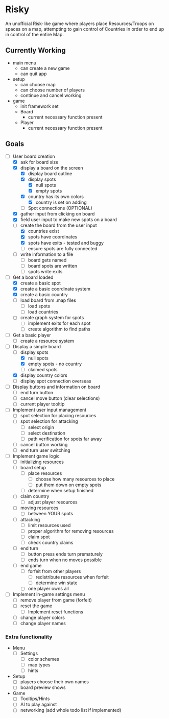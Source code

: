 # Risky

An unofficial Risk-like game where players place Resources/Troops on spaces on a map, attempting to gain control of Countries in order to end up in control of the entire Map.

## Currently Working

* main menu
    * can create a new game
    * can quit app
* setup
    * can choose map
    * can choose number of players
    * continue and cancel working
* game
    * init framework set
    * Board
        * current necessary function present
    * Player
        * current necessary function present
        
## Goals

- [ ] User board creation
    - [x] ask for board size
    - [x] display a board on the screen
        - [x] display board outline
        - [x] display spots
            - [x] null spots
            - [x] empty spots
        - [x] country has its own colors
            - [x] country is set on adding
        - [ ] Spot connections (OPTIONAL)
    - [x] gather input from clicking on board
    - [x] field user input to make new spots on a board
    - [ ] create the board from the user input
        - [x] countries exist
        - [x] spots have coordinates
        - [x] spots have exits - tested and buggy
        - [ ] ensure spots are fully connected
    - [ ] write information to a file
        - [ ] board gets named
        - [ ] board spots are written
        - [ ] spots write exits
- [ ] Get a board loaded
    - [x] create a basic spot
    - [x] create a basic coordinate system
    - [x] create a basic country
    - [ ] load board from .map files
        - [ ] load spots
        - [ ] load countries
    - [ ] create graph system for spots
        - [ ] implement exits for each spot
        - [ ] create algorithm to find paths
- [ ] Get a basic player
    - [ ] create a resource system
- [ ] Display a simple board
    - [ ] display spots
        - [x] null spots
        - [x] empty spots - no country
        - [ ] claimed spots
    - [x] display country colors
    - [ ] display spot connection overseas
- [ ] Display buttons and information on board
    - [ ] end turn button
    - [ ] cancel move button (clear selections)
    - [ ] current player tooltip
- [ ] Implement user input management
    - [ ] spot selection for placing resources
    - [ ] spot selection for attacking
        - [ ] select origin
        - [ ] select destination
        - [ ] path verification for spots far away
    - [ ] cancel button working
    - [ ] end turn user switching
- [ ] Implement game logic
    - [ ] initializing resources
    - [ ] board setup
        - [ ] place resources
            - [ ] choose how many resources to place
            - [ ] put them down on empty spots
        - [ ] determine when setup finished
    - [ ] claim country
        - [ ] adjust player resources
    - [ ] moving resources
        - [ ] between YOUR spots
    - [ ] attacking
        - [ ] limit resources used
        - [ ] proper algorithm for removing resources
        - [ ] claim spot
        - [ ] check country claims
    - [ ] end turn
        - [ ] button press ends turn prematurely
        - [ ] ends turn when no moves possible
    - [ ] end game
        - [ ] forfeit from other players
            - [ ] redistribute resources when forfeit
            - [ ] determine win state
        - [ ] one player owns all
- [ ] Implement in-game settings menu
    - [ ] remove player from game (forfeit)
    - [ ] reset the game
        - [ ] Implement reset functions
    - [ ] change player colors
    - [ ] change player names

### Extra functionality

* Menu
    - [ ] Settings
        - [ ] color schemes
        - [ ] map types
        - [ ] hints
* Setup
    - [ ] players choose their own names
    - [ ] board preview shows
* Game
    - [ ] Tooltips/Hints
    - [ ] AI to play against
    - [ ] networking (add whole todo list if implemented)
